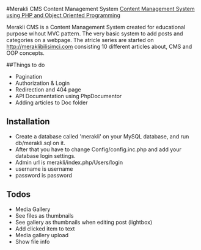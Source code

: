#Merakli CMS Content Management System
[Content Management System using PHP and Object Oriented Programming](http://meraklibilisimci.wordpress.com/2014/05/21/php-ile-icerik-yonetim-sistemi-1-veritabani-modelleme/)

Merakli CMS is a Content Management System created for educational purpose wihout MVC pattern. The very basic system to add posts and categories on a webpage.
The atricle series are started on http://meraklibilisimci.com consisting 10 different articles about, CMS and OOP concepts.

##Things to do
* Pagination
* Authorization & Login
* Redirection and 404 page
* API Documentation using PhpDocumentor
* Adding articles to Doc folder

## Installation
* Create a database called 'merakli' on your MySQL database, and run db/merakli.sql on it.
* After that you have to change Config/config.inc.php and add your database login settings.
* Admin url is merakli/index.php/Users/login
* username is username
* password is password

## Todos
* Media Gallery
* See files as thumbnails
* See gallery as thumbnails when editing post (lightbox)
* Add clicked item to text
* Media gallery upload
* Show file info